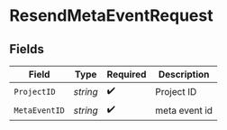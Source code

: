 # ResendMetaEventRequest


## Fields

| Field              | Type               | Required           | Description        |
| ------------------ | ------------------ | ------------------ | ------------------ |
| `ProjectID`        | *string*           | :heavy_check_mark: | Project ID         |
| `MetaEventID`      | *string*           | :heavy_check_mark: | meta event id      |